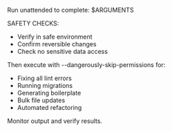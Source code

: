 Run unattended to complete: $ARGUMENTS

SAFETY CHECKS:
- Verify in safe environment
- Confirm reversible changes
- Check no sensitive data access

Then execute with --dangerously-skip-permissions for:
- Fixing all lint errors
- Running migrations
- Generating boilerplate
- Bulk file updates
- Automated refactoring

Monitor output and verify results.